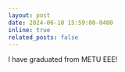 ```yaml
---
layout: post
date: 2024-06-10 15:59:00-0400
inline: true
related_posts: false
---
```


I have graduated from METU EEE!
